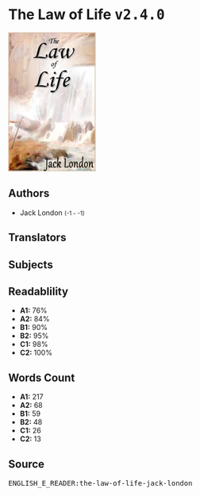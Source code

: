 # The Law of Life <kbd>v2.4.0</kbd>

![](./cover.medium.jpg "")

## Authors


 - Jack London <small>(-1 - -1)</small>

## Translators



## Subjects



## Readablility


 - **A1:** 76%
 - **A2:** 84%
 - **B1:** 90%
 - **B2:** 95%
 - **C1:** 98%
 - **C2:** 100%

## Words Count


 - **A1:** 217
 - **A2:** 68
 - **B1:** 59
 - **B2:** 48
 - **C1:** 26
 - **C2:** 13

## Source


<kbd>ENGLISH_E_READER:the-law-of-life-jack-london</kbd>
